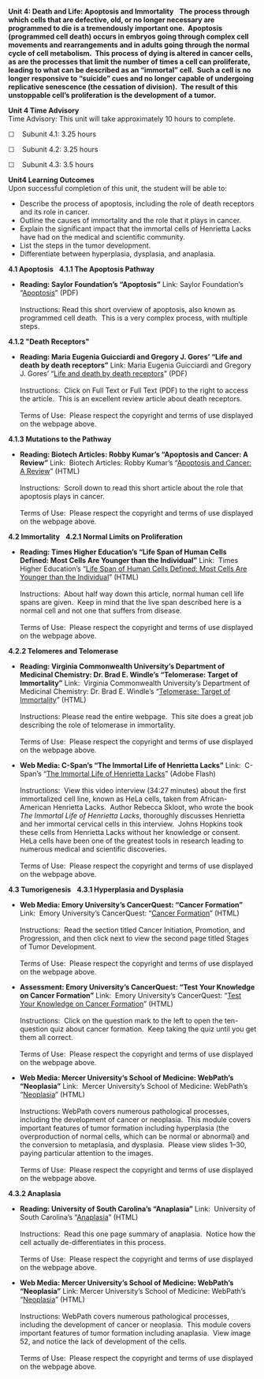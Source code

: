 **Unit 4: Death and Life: Apoptosis and Immortality** <span
id="4"></span> 
**The process through which cells that are defective, old, or no longer
necessary are programmed to die is a tremendously important one. 
Apoptosis (programmed cell death) occurs in embryos going through
complex cell movements and rearrangements and in adults going through
the normal cycle of cell metabolism.  This process of dying is altered
in cancer cells, as are the processes that limit the number of times a
cell can proliferate, leading to what can be described as an “immortal”
cell.  Such a cell is no longer responsive to “suicide” cues and no
longer capable of undergoing replicative senescence (the cessation of
division).  The result of this unstoppable cell’s proliferation is the
development of a tumor.**

**Unit 4 Time Advisory**  
Time Advisory: This unit will take approximately 10 hours to complete.  
  
 ☐    Subunit 4.1: 3.25 hours  
  
 ☐    Subunit 4.2: 3.25 hours  
  
 ☐    Subunit 4.3: 3.5 hours

**Unit4 Learning Outcomes**  
Upon successful completion of this unit, the student will be able to:
-   Describe the process of apoptosis, including the role of death
    receptors and its role in cancer.
-   Outline the causes of immortality and the role that it plays in
    cancer.
-   Explain the significant impact that the immortal cells of Henrietta
    Lacks have had on the medical and scientific community.
-   List the steps in the tumor development.
-   Differentiate between hyperplasia, dysplasia, and anaplasia.

**4.1 Apoptosis** <span id="4.1"></span> 
**4.1.1 The Apoptosis Pathway** <span id="4.1.1"></span> 
-   **Reading: Saylor Foundation’s “Apoptosis”**
    Link: Saylor Foundation’s
    “[Apoptosis](https://resources.saylor.org/archived/wp-content/uploads/2012/05/BIO404-OC-4.1.1-Apoptosis-FINAL.pdf)”
    (PDF)  
        
     Instructions: Read this short overview of apoptosis, also known as
    programmed cell death.  This is a very complex process, with
    multiple steps.

**4.1.2 "Death Receptors"** <span id="4.1.2"></span> 
-   **Reading: Maria Eugenia Guicciardi and Gregory J. Gores’ “Life and
    death by death receptors”**
    Link: Maria Eugenia Guicciardi and Gregory J. Gores’ “[Life and
    death by death
    receptors](http://www.saylor.org/courses/bio404/?ismissing=1&resourcetype=1)”
    (PDF)  
        
     Instructions:  Click on Full Text or Full Text (PDF) to the right
    to access the article.  This is an excellent review article about
    death receptors.  
        
     Terms of Use:  Please respect the copyright and terms of use
    displayed on the webpage above.

**4.1.3 Mutations to the Pathway** <span id="4.1.3"></span> 
-   **Reading: Biotech Articles: Robby Kumar’s “Apoptosis and Cancer: A
    Review”**
    Link:  Biotech Articles: Robby Kumar’s “[Apoptosis and Cancer: A
    Review](http://www.biotecharticles.com/Biotech-Research-Article/Apoptosis-and-Cancer-A-Review-321.html)”
    (HTML)  
        
     Instructions:  Scroll down to read this short article about the
    role that apoptosis plays in cancer.  
        
     Terms of Use:  Please respect the copyright and terms of use
    displayed on the webpage above.

**4.2 Immortality** <span id="4.2"></span> 
**4.2.1 Normal Limits on Proliferation** <span id="4.2.1"></span> 
-   **Reading: Times Higher Education’s “Life Span of Human Cells
    Defined: Most Cells Are Younger than the Individual”**
    Link:  Times Higher Education’s “[Life Span of Human Cells Defined:
    Most Cells Are Younger than the
    Individual](http://www.timeshighereducation.co.uk/story.asp?storyCode=198208&sectioncode=26)”
    (HTML)  
        
     Instructions:  About half way down this article, normal human cell
    life spans are given.  Keep in mind that the live span described
    here is a normal cell and not one that suffers from disease.  
        
     Terms of Use:  Please respect the copyright and terms of use
    displayed on the webpage above.

**4.2.2 Telomeres and Telomerase** <span id="4.2.2"></span> 
-   **Reading: Virginia Commonwealth University’s Department of
    Medicinal Chemistry: Dr. Brad E. Windle’s “Telomerase: Target of
    Immortality”**
    Link:  Virginia Commonwealth University’s Department of Medicinal
    Chemistry: Dr. Brad E. Windle’s “[Telomerase: Target of
    Immortality](http://www.people.vcu.edu/~bwindle/Telomerase/telomerase.html)”
    (HTML)  
        
     Instructions: Please read the entire webpage.  This site does a
    great job describing the role of telomerase in immortality.  
        
     Terms of Use:  Please respect the copyright and terms of use
    displayed on the webpage above.

-   **Web Media: C-Span’s “The Immortal Life of Henrietta Lacks”**
    Link:  C-Span’s “[The Immortal Life of Henrietta
    Lacks](http://www.c-spanvideo.org/program/292685-7)” (Adobe Flash)  
        
     Instructions:  View this video interview (34:27 minutes) about the
    first immortalized cell line, known as HeLa cells, taken from
    African-American Henrietta Lacks.  Author Rebecca Skloot, who wrote
    the book *The Immortal Life of Henrietta Lacks*, thoroughly
    discusses Henrietta and her immortal cervical cells in this
    interview.  Johns Hopkins took these cells from Henrietta Lacks
    without her knowledge or consent.  HeLa cells have been one of the
    greatest tools in research leading to numerous medical and
    scientific discoveries.      
        
     Terms of Use:  Please respect the copyright and terms of use
    displayed on the webpage above.

**4.3 Tumorigenesis** <span id="4.3"></span> 
**4.3.1 Hyperplasia and Dysplasia** <span id="4.3.1"></span> 
-   **Web Media: Emory University’s CancerQuest: “Cancer Formation”**
    Link:  Emory University’s CancerQuest: “[Cancer
    Formation](http://www.cancerquest.org/cancer-initiation-promotion-progression)”
    (HTML)  
        
     Instructions:  Read the section titled Cancer Initiation,
    Promotion, and Progression, and then click next to view the second
    page titled Stages of Tumor Development.  
        
     Terms of Use:  Please respect the copyright and terms of use
    displayed on the webpage above.

-   **Assessment: Emory University’s CancerQuest: “Test Your Knowledge
    on Cancer Formation”**
    Link:  Emory University’s CancerQuest: “[Test Your Knowledge on
    Cancer
    Formation](http://www.cancerquest.org/cancer-initiation-promotion-progression)”
    (HTML)  
        
     Instructions:  Click on the question mark to the left to open the
    ten-question quiz about cancer formation.  Keep taking the quiz
    until you get them all correct.  
        
     Terms of Use:  Please respect the copyright and terms of use
    displayed on the webpage above.

-   **Web Media: Mercer University’s School of Medicine: WebPath’s
    “Neoplasia”**
    Link:  Mercer University’s School of Medicine: WebPath’s
    “[Neoplasia](http://library.med.utah.edu/WebPath/NEOHTML/NEOPLIDX.html)”
    (HTML)  
        
     Instructions: WebPath covers numerous pathological processes,
    including the development of cancer or neoplasia.  This module
    covers important features of tumor formation including hyperplasia
    (the overproduction of normal cells, which can be normal or
    abnormal) and the conversion to metaplasia, and dysplasia.  Please
    view slides 1–30, paying particular attention to the images.   
        
     Terms of Use:  Please respect the copyright and terms of use
    displayed on the webpage above.

**4.3.2 Anaplasia** <span id="4.3.2"></span> 
-   **Reading: University of South Carolina’s “Anaplasia”**
    Link:  University of South Carolina’s
    “[Anaplasia](http://www.usc.edu/hsc/dental/INTX/05/desc_2.html)”
    (HTML)  
        
     Instructions:  Read this one page summary of anaplasia.  Notice how
    the cell actually de-differentiates in this process.  
        
     Terms of Use:  Please respect the copyright and terms of use
    displayed on the webpage above.

-   **Web Media: Mercer University’s School of Medicine: WebPath’s
    “Neoplasia”**
    Link: Mercer University’s School of Medicine: WebPath’s
    “[Neoplasia](http://library.med.utah.edu/WebPath/NEOHTML/NEOPLIDX.html)”
    (HTML)  
        
     Instructions: WebPath covers numerous pathological processes,
    including the development of cancer or neoplasia.  This module
    covers important features of tumor formation including anaplasia. 
    View image 52, and notice the lack of development of the cells.   
        
     Terms of Use:  Please respect the copyright and terms of use
    displayed on the webpage above.


